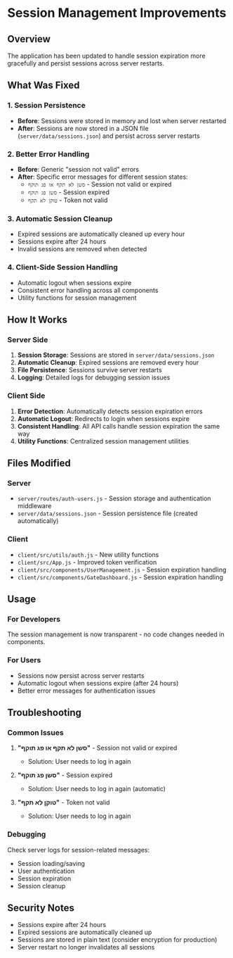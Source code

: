 # Session Management Improvements

## Overview
The application has been updated to handle session expiration more gracefully and persist sessions across server restarts.

## What Was Fixed

### 1. Session Persistence
- **Before**: Sessions were stored in memory and lost when server restarted
- **After**: Sessions are now stored in a JSON file (`server/data/sessions.json`) and persist across server restarts

### 2. Better Error Handling
- **Before**: Generic "session not valid" errors
- **After**: Specific error messages for different session states:
  - `סשן לא תקף או פג תוקף` - Session not valid or expired
  - `סשן פג תוקף` - Session expired
  - `טוקן לא תקף` - Token not valid

### 3. Automatic Session Cleanup
- Expired sessions are automatically cleaned up every hour
- Sessions expire after 24 hours
- Invalid sessions are removed when detected

### 4. Client-Side Session Handling
- Automatic logout when sessions expire
- Consistent error handling across all components
- Utility functions for session management

## How It Works

### Server Side
1. **Session Storage**: Sessions are stored in `server/data/sessions.json`
2. **Automatic Cleanup**: Expired sessions are removed every hour
3. **File Persistence**: Sessions survive server restarts
4. **Logging**: Detailed logs for debugging session issues

### Client Side
1. **Error Detection**: Automatically detects session expiration errors
2. **Automatic Logout**: Redirects to login when sessions expire
3. **Consistent Handling**: All API calls handle session expiration the same way
4. **Utility Functions**: Centralized session management utilities

## Files Modified

### Server
- `server/routes/auth-users.js` - Session storage and authentication middleware
- `server/data/sessions.json` - Session persistence file (created automatically)

### Client
- `client/src/utils/auth.js` - New utility functions
- `client/src/App.js` - Improved token verification
- `client/src/components/UserManagement.js` - Session expiration handling
- `client/src/components/GateDashboard.js` - Session expiration handling

## Usage

### For Developers
The session management is now transparent - no code changes needed in components.

### For Users
- Sessions now persist across server restarts
- Automatic logout when sessions expire (after 24 hours)
- Better error messages for authentication issues

## Troubleshooting

### Common Issues
1. **"סשן לא תקף או פג תוקף"** - Session not valid or expired
   - Solution: User needs to log in again
   
2. **"סשן פג תוקף"** - Session expired
   - Solution: User needs to log in again (automatic)
   
3. **"טוקן לא תקף"** - Token not valid
   - Solution: User needs to log in again

### Debugging
Check server logs for session-related messages:
- Session loading/saving
- User authentication
- Session expiration
- Session cleanup

## Security Notes
- Sessions expire after 24 hours
- Expired sessions are automatically cleaned up
- Sessions are stored in plain text (consider encryption for production)
- Server restart no longer invalidates all sessions

